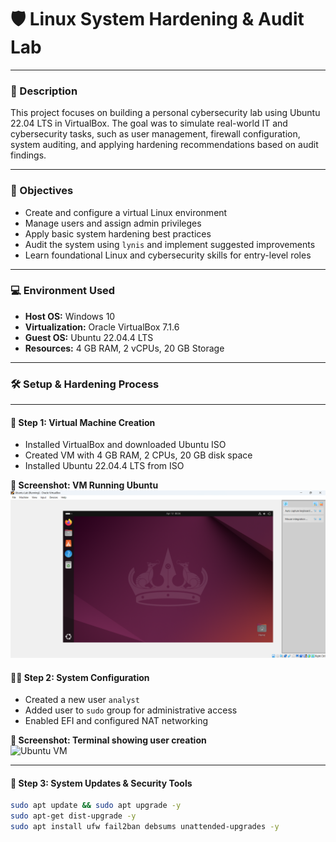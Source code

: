 # 🛡️ Linux System Hardening & Audit Lab

---

### 📘 Description

This project focuses on building a personal cybersecurity lab using Ubuntu 22.04 LTS in VirtualBox. The goal was to simulate real-world IT and cybersecurity tasks, such as user management, firewall configuration, system auditing, and applying hardening recommendations based on audit findings.

---

### 🎯 Objectives

- Create and configure a virtual Linux environment
- Manage users and assign admin privileges
- Apply basic system hardening best practices
- Audit the system using `lynis` and implement suggested improvements
- Learn foundational Linux and cybersecurity skills for entry-level roles

---

### 💻 Environment Used

- **Host OS:** Windows 10  
- **Virtualization:** Oracle VirtualBox 7.1.6  
- **Guest OS:** Ubuntu 22.04.4 LTS  
- **Resources:** 4 GB RAM, 2 vCPUs, 20 GB Storage  

---

### 🛠️ Setup & Hardening Process

---

#### 🧱 Step 1: Virtual Machine Creation

- Installed VirtualBox and downloaded Ubuntu ISO
- Created VM with 4 GB RAM, 2 CPUs, 20 GB disk space
- Installed Ubuntu 22.04.4 LTS from ISO

**📸 Screenshot: VM Running Ubuntu**  
![Ubuntu Desktop](Screenshot-ubuntu-desktop.png.png)

#### 🧑‍💻 Step 2: System Configuration

- Created a new user `analyst`
- Added user to `sudo` group for administrative access
- Enabled EFI and configured NAT networking

**📸 Screenshot: Terminal showing user creation**    
![Ubuntu VM](https://i.imgur.com/WkTgEdl.png)


---

#### 🔐 Step 3: System Updates & Security Tools

```bash
sudo apt update && sudo apt upgrade -y
sudo apt-get dist-upgrade -y
sudo apt install ufw fail2ban debsums unattended-upgrades -y
